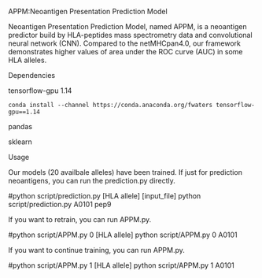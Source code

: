 APPM:Neoantigen Presentation Prediction Model

Neoantigen Presentation Prediction Model, named APPM, is a neoantigen predictor build by HLA-peptides mass spectrometry data and convolutional neural network (CNN). Compared to the netMHCpan4.0, our framework demonstrates higher values of area under the ROC curve (AUC) in some HLA alleles.

Dependencies

tensorflow-gpu 1.14

    conda install --channel https://conda.anaconda.org/fwaters tensorflow-gpu==1.14

pandas

sklearn

Usage


Our models (20 availbale alleles) have been trained. If just for prediction neoantigens, you can run the prediction.py directly.

#python script/prediction.py [HLA allele] [input_file]
     python script/prediction.py A0101 pep9

If you want to retrain, you can run APPM.py.

#python script/APPM.py 0 [HLA allele]
    python script/APPM.py 0 A0101

If you want to continue training, you can run APPM.py.

#python script/APPM.py 1 [HLA allele]
    python script/APPM.py 1 A0101
